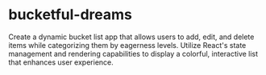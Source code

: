 # bucketful-dreams
Create a dynamic bucket list app that allows users to add, edit, and delete items while categorizing them by eagerness levels. Utilize React's state management and rendering capabilities to display a colorful, interactive list that enhances user experience.
